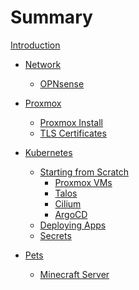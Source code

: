 # Summary

[Introduction](./introduction.md)

- [Network]()
  - [OPNsense](network/OPNsense.md)

- [Proxmox]()
  - [Proxmox Install](pve/install.md)
  - [TLS Certificates](pve/tls_certs.md)

- [Kubernetes](k8s/README.md)
  - [Starting from Scratch]()
      - [Proxmox VMs](k8s/tofu_vms.md)
      - [Talos](k8s/talos.md)
      - [Cilium](k8s/cilium.md)
      - [ArgoCD](k8s/argocd.md)
  - [Deploying Apps]()
  - [Secrets](k8s/secrets.md)

- [Pets]()
  - [Minecraft Server]()

